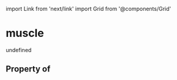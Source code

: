 import Link from 'next/link'
import Grid from '@components/Grid'

# muscle

undefined

## Property of



